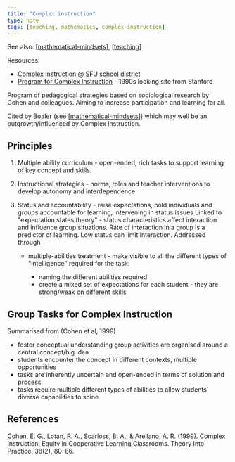 ```yaml
---
title: "Complex instruction"
type: note
tags: [teaching, mathematics, complex-instruction]
---
```


See also: [[mathematical-mindsets]], [[teaching]]

Resources: 

- [Complex Instruction @ SFU school district](https://www.sfusdmath.org/complex-instruction.html)
- [Program for Complex Instruction](https://cgi.stanford.edu/group/pci/cgi-bin/site.cgi) - 1990s looking site from Stanford

Program of pedagogical strategies based on sociological research by Cohen and colleagues. Aiming to increase participation and learning for all.

Cited by Boaler (see [[mathematical-mindsets]]) which may well be an outgrowth/influenced by Complex Instruction.

## Principles

1. Multiple ability curriculum - open-ended, rich tasks to support learning of key concept and skills.
2. Instructional strategies - norms, roles and teacher interventions to develop autonomy and interdependence
3. Status and accountability - raise expectations, hold individuals and groups accountable for learning, intervening in status issues
    Linked to "expectation states theory" - status characteristics affect interaction and influence group situations. Rate of interaction in a group is a predictor of learning. Low status can limit interaction. Addressed through

    - multiple-abilities treatment - make visible to all the different types of "intelligence" required for the task:

      - naming the different abilities required
      - create a mixed set of expectations for each student - they are strong/weak on different skills



## Group Tasks for Complex Instruction

Summarised from (Cohen et al, 1999)

- foster conceptual understanding group activities are organised around a central concept/big idea
- students encounter the concept in different contexts, multiple opportunities
- tasks are inherently uncertain and open-ended in terms of solution and process
- tasks require multiple different types of abilities to allow students' diverse capabilities to shine

## References

Cohen, E. G., Lotan, R. A., Scarloss, B. A., & Arellano, A. R. (1999). Complex Instruction: Equity in Cooperative Learning Classrooms. Theory Into Practice, 38(2), 80–86.


[//begin]: # "Autogenerated link references for markdown compatibility"
[mathematical-mindsets]: mathematical-mindsets "Mathematical mindsets"
[teaching]: ../teaching "Teaching"
[//end]: # "Autogenerated link references"